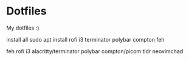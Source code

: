 # Dotfiles
My dotfiles :)

install all 
sudo apt install rofi i3 terminator polybar compton feh

feh rofi i3 alacritty/terminator polybar compton/picom tldr neovimchad 
